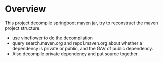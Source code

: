 # Overview
This project decompile springboot maven jar, try to reconstruct the maven project structure. 
- use vineflower to do the decompilation
- query search.maven.org and repo1.maven.org about whether a dependency is private or public, and the GAV of public dependency.
- Also decompile private dependency and put source together